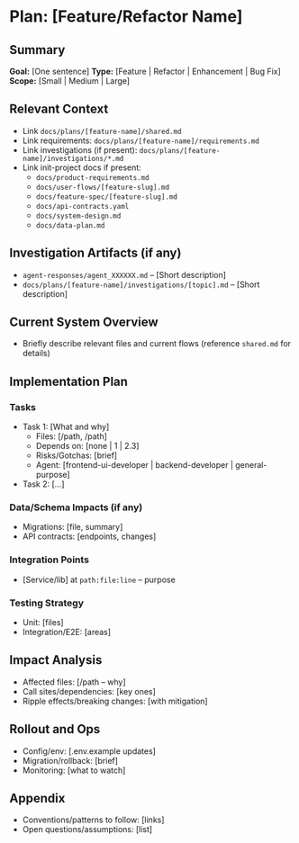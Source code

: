 # Plan: [Feature/Refactor Name]

## Summary
**Goal:** [One sentence]
**Type:** [Feature | Refactor | Enhancement | Bug Fix]
**Scope:** [Small | Medium | Large]

## Relevant Context
- Link `docs/plans/[feature-name]/shared.md`
- Link requirements: `docs/plans/[feature-name]/requirements.md`
- Link investigations (if present): `docs/plans/[feature-name]/investigations/*.md`
- Link init-project docs if present:
  - `docs/product-requirements.md`
  - `docs/user-flows/[feature-slug].md`
  - `docs/feature-spec/[feature-slug].md`
  - `docs/api-contracts.yaml`
  - `docs/system-design.md`
  - `docs/data-plan.md`

## Investigation Artifacts (if any)
- `agent-responses/agent_XXXXXX.md` – [Short description]
- `docs/plans/[feature-name]/investigations/[topic].md` – [Short description]

## Current System Overview
- Briefly describe relevant files and current flows (reference `shared.md` for details)

## Implementation Plan

### Tasks
- Task 1: [What and why]
  - Files: [/path, /path]
  - Depends on: [none | 1 | 2.3]
  - Risks/Gotchas: [brief]
  - Agent: [frontend-ui-developer | backend-developer | general-purpose]
- Task 2: [...]

### Data/Schema Impacts (if any)
- Migrations: [file, summary]
- API contracts: [endpoints, changes]

### Integration Points
- [Service/lib] at `path:file:line` – purpose

### Testing Strategy
- Unit: [files]
- Integration/E2E: [areas]

## Impact Analysis
- Affected files: [/path – why]
- Call sites/dependencies: [key ones]
- Ripple effects/breaking changes: [with mitigation]

## Rollout and Ops
- Config/env: [.env.example updates]
- Migration/rollback: [brief]
- Monitoring: [what to watch]

## Appendix
- Conventions/patterns to follow: [links]
- Open questions/assumptions: [list]


